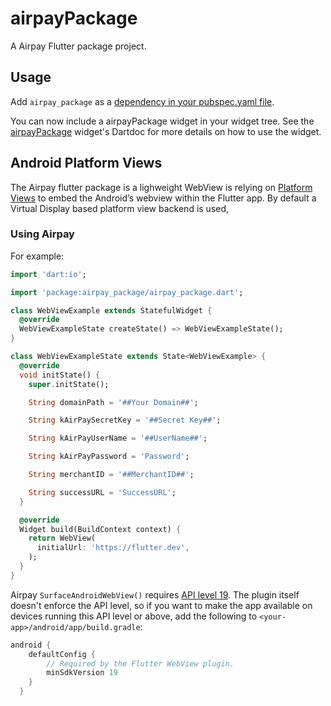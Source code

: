 # airpayPackage

A Airpay Flutter package project.

## Usage
Add `airpay_package` as a [dependency in your pubspec.yaml file](https://flutter.io/platform-plugins/).

You can now include a airpayPackage widget in your widget tree. See the
[airpayPackage](https://pub.dev/)
widget's Dartdoc for more details on how to use the widget.


## Android Platform Views
The Airpay flutter package is a lighweight WebView is relying on
[Platform Views](https://flutter.dev/docs/development/platform-integration/platform-views) to embed
the Android’s webview within the Flutter app. By default a Virtual Display based platform view
backend is used,

### Using Airpay

For example:

```dart
import 'dart:io';

import 'package:airpay_package/airpay_package.dart';

class WebViewExample extends StatefulWidget {
  @override
  WebViewExampleState createState() => WebViewExampleState();
}

class WebViewExampleState extends State<WebViewExample> {
  @override
  void initState() {
    super.initState();

    String domainPath = '##Your Domain##';

    String kAirPaySecretKey = '##Secret Key##';

    String kAirPayUserName = '##UserName##';

    String kAirPayPassword = 'Password';

    String merchantID = '##MerchantID##';

    String successURL = 'SuccessURL';
  }

  @override
  Widget build(BuildContext context) {
    return WebView(
      initialUrl: 'https://flutter.dev',
    );
  }
}
```

Airpay `SurfaceAndroidWebView()` requires [API level 19](https://developer.android.com/studio/releases/platforms?hl=th#4.4). The plugin itself doesn't enforce the API level, so if you want to make the app available on devices running this API level or above, add the following to `<your-app>/android/app/build.gradle`:

```gradle
android {
    defaultConfig {
        // Required by the Flutter WebView plugin.
        minSdkVersion 19
    }
  }
```
